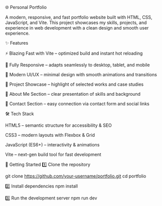 🌐 Personal Portfolio

A modern, responsive, and fast portfolio website built with HTML, CSS, JavaScript, and Vite.
This project showcases my skills, projects, and experience in web development with a clean design and smooth user experience.

✨ Features

⚡ Blazing Fast with Vite – optimized build and instant hot reloading

📱 Fully Responsive – adapts seamlessly to desktop, tablet, and mobile

🎨 Modern UI/UX – minimal design with smooth animations and transitions

📂 Project Showcase – highlight of selected works and case studies

👤 About Me Section – clear presentation of skills and background

📩 Contact Section – easy connection via contact form and social links

🛠️ Tech Stack

HTML5 – semantic structure for accessibility & SEO

CSS3 – modern layouts with Flexbox & Grid

JavaScript (ES6+) – interactivity & animations

Vite – next-gen build tool for fast development


🚀 Getting Started
1️⃣ Clone the repository

git clone https://github.com/your-username/portfolio.git
cd portfolio

2️⃣ Install dependencies
npm install


3️⃣ Run the development server
npm run dev



